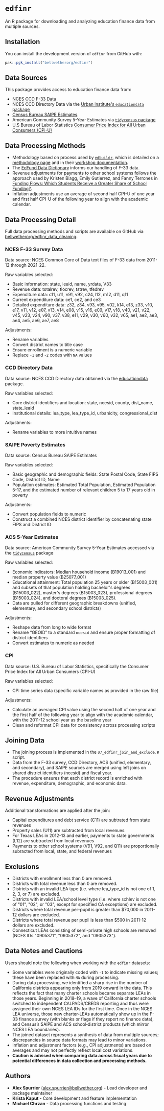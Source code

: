 # `edfinr`

An R package for downloading and analyzing education finance data from multiple sources.

## Installation

You can install the development version of `edfinr` from GitHub with:

```r
pak::pgk_install("bellwetherorg/edfinr") 
```

## Data Sources

This package provides access to education finance data from:

- [NCES CCD F-33 Data](https://nces.ed.gov/ccd/files.asp)
- NCES CCD Directory Data via the [Urban Institute's `educationdata` package](https://educationdata.urban.org/documentation/#r)
- [Census Bureau SAIPE Estimates](https://www.census.gov/programs-surveys/saipe.html)
- American Community Survey 5-Year Estimates via [`tidycensus` package](https://walker-data.com/tidycensus/)
- U.S Bureau of Labor Statistics [Consumer Price Index for All Urban Consumers (CPI-U)](https://data.bls.gov/toppicks?survey=cu)

## Data Processing Methods

- Methodology based on process used by [`edbuildr`](https://github.com/EdBuild/edbuildr), which is detailed on a [methodology page](http://data.edbuild.org/) and in their [workshop documentation](http://viz.edbuild.org/workshops/edbuildr/).
- The [EdFund Data Dictionary](https://data-dictionary.ed-fund.org/?_gl=1*199anoz*_ga*MTg3MDM3NDg2LjE3MzkzNzAzOTE.*_ga_TGH6XK399M*MTc0NDIyMzY3Ni43LjEuMTc0NDIyMzY4MC4wLjAuMA..) informs our handling of F-33 data.
- Revenue adjustments for payments to other school systems follows the approach used by Kristen Blagg, Emily Gutierrez, and Fanny Terrones in [Funding Flows: Which Students Receive a Greater Share of School Funding?](https://apps.urban.org/features/school-funding-trends/files/202204_K12_funding_technical_appendix.pdf).
- Inflation adjustments use an average of second half CPI-U of one year and first half CPI-U of the following year to align with the academic calendar.

## Data Processing Detail

Full data processing methods and scripts are available on GitHub via [bellwetherorg/edfinr_data_cleaning](https://github.com/bellwetherorg/edfinr_data_cleaning).

### NCES F-33 Survey Data

Data source: NCES Common Core of Data text files of F-33 data from 2011-12 through 2021-22.

Raw variables selected:

- Basic information: state, leaid, name, yrdata, V33
- Revenue data: totalrev, tlocrev, tstrev, tfedrev
- Expenditure data: c11, u11, v91, v92, c24, l12, m12, d11, q11
- Current expenditure data: ce1, ce2, and ce3
- Detailed expenditure data: z32, z34, v93, v95, v02, k14, e13, z33, v10, e17, v11, v12, e07, v13, v14, e08, v15, v16, e09, v17, v18, v40, v21, v22, v45, v23, v24, v90, v37, v38, e11, v29, v30, v60, v32, v65, ae1, ae2, ae3, ae4, ae5, ae6, ae7, ae8

Adjustments:

- Rename variables
- Convert district names to title case
- Ensure enrollment is a numeric variable
- Replace `-1` and `-2` codes with `NA` values

### CCD Directory Data

Data source: NCES CCD Directory data obtained via the
[educationdata](https://educationdata.urban.org/documentation/#r)
package.

Raw variables selected:

- Core district identifiers and location: state, ncesid, county, dist_name, state_leaid
- Institutional details: lea_type, lea_type_id, urbanicity, congressional_dist

Adjustments:

- Rename variables to more intuitive names

### SAIPE Poverty Estimates

Data source: Census Bureau SAIPE Estimates

Raw variables selected:

- Basic geographic and demographic fields: State Postal Code, State FIPS Code, District ID, Name
- Population estimates: Estimated Total Population, Estimated Population 5-17, and the estimated number of relevant children 5 to 17 years old in poverty

Adjustments:

- Convert population fields to numeric
- Construct a combined NCES district identifier by concatenating state FIPS and District ID

### ACS 5-Year Estimates

Data source: American Community Survey 5-Year Estimates accessed via the
[`tidycensus`](https://walker-data.com/tidycensus/) package

Raw variables selected:

- Economic indicators: Median household income (B19013_001) and median property value (B25077_001)
- Educational attainment: Total population 25 years or older (B15003_001) and subsets of that population holding bachelor's degrees (B15003_022), master's degrees (B15003_023), professional degrees (B15003_024), and doctoral degrees (B15003_025).
- Data are pulled for different geographic breakdowns (unified, elementary, and secondary school districts)

Adjustments:

- Reshape data from long to wide format
- Rename “GEOID” to a standard `ncesid` and ensure proper formatting of district identifiers
- Convert estimates to numeric as needed

### CPI

Data source: U.S. Bureau of Labor Statistics, specifically the Consumer Price Index for All Urban Consumers (CPI-U)

Raw variables selected:

- CPI time series data (specific variable names as provided in the raw file)

Adjustments:

- Calculate an averaged CPI value using the second half of one year and the first half of the following year to align with the academic calendar, with the 2011-12 school year as the baseline year
- Clean and reformat CPI data for consistency across processing scripts

## Joining Data

- The joining process is implemented in the `07_edfinr_join_and_exclude.R` script.
- Data from the F-33 survey, CCD Directory, ACS (unified, elementary, and secondary), and SAIPE sources are merged using left joins on shared district identifiers (ncesid) and fiscal year.
- The procedure ensures that each district record is enriched with revenue, expenditure, demographic, and economic data.

## Revenue Adjustments

Additional transformations are applied after the join:
- Capital expenditures and debt service (C11) are subtrated from state revenues
- Property sales (U11) are subtracted from local revenues
- For Texas LEAs in 2012-13 and earlier, payments to state governments (L12) are subtracted from local revenues
- Payments to other school systems (V91, V92, and Q11) are proportionally subracted from local, state, and federal revenues

## Exclusions

- Districts with enrollment less than 0 are removed.
- Districts with total revenue less than 0 are removed.
- Districts with an invalid LEA type (i.e. where lea_type_id is not one of 1, 2, 3, or 7) are excluded.
- Districts with invalid LEA/school level type (i.e. where schlev is not one of "01", "02", or "03", except for specified CA exceptions) are excluded.
- Districts where total revenue per-pupil is greater than $70,000 in 2011-12 dollars are excluded.
- Districts where total revenue per pupil is less than $500 in 2011-12 dollars are excluded.
- Connecticut LEAs consisting of semi-private high schools are removed (NCES IDs "0905371", "0905372", and "0905373").

## Data Notes and Cautions

Users should note the following when working with the `edfinr` datasets:

- Some variables were originally coded with `-1` to indicate missing values; these have been replaced with `NA` during processing.
- During data processing, we identified a sharp rise in the number of California districts appearing only from 2019 onward in the data. This reflects the fact that many charter schools became separate LEAs in those years. Beginning in 2018–19, a wave of California charter schools switched to independent CALPADS/CBEDS reporting and thus were assigned their own NCES LEA IDs for the first time. Once in the NCES LEA universe, those new charter‐LEAs automatically show up in the F-33 finance survey (with blanks or flags if they report no finance data), and Census’s SAIPE and ACS school‐district products (which mirror NCES LEA boundaries).
- The joined dataset represents a synthesis of data from multiple sources; discrepancies in source data formats may lead to minor variations.
- Inflation and adjustment factors (e.g., CPI adjustments) are based on averages and may not perfectly reflect local cost variations.
- **Caution is advised when comparing data across fiscal years due to potential differences in data collection and processing methods.**

## Authors

- **Alex Spurrier** ([alex.spurrier@bellwether.org](mailto:alex.spurrier@bellwether.org))  - Lead developer and package maintainer
- **Krista Kaput** - Core development and feature implementation
- **Michael Chrzan** - Data processing functions and testing
